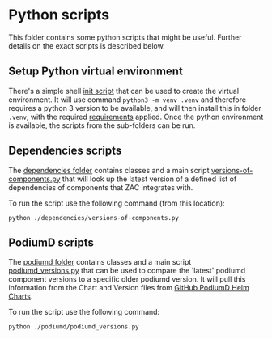 # Python scripts

This folder contains some python scripts that might be useful. Further details on the exact scripts
is described below.

## Setup Python virtual environment
There's a simple shell [init script](./init-pyenv.sh) that can be used to create the virtual environment. It 
will use command `python3 -m venv .venv` and therefore requires a python 3 version to be available, and will 
then install this in folder `.venv`, with the required [requirements](./requirements.txt) applied. Once the 
python environment is available, the scripts from the sub-folders can be run.

## Dependencies scripts
The [dependencies folder](./dependencies) contains classes and a main script 
[versions-of-components.py](./dependencies/versions-of-components.py) that will look up the latest version of
a defined list of dependencies of components that ZAC integrates with.

To run the script use the following command (from this location):
```shell
python ./dependencies/versions-of-components.py
```

## PodiumD scripts
The [podiumd folder](./podiumd) contains classes and a main script 
[podiumd_versions.py](./podiumd/podiumd_versions.py) that can be used to compare the 'latest' podiumd 
component versions to a specific older podiumd version. It will pull this information from the Chart 
and Version files from [GitHub PodiumD Helm Charts](https://github.com/Dimpact-Samenwerking/helm-charts).

To run the script use the following command:
```shell
python ./podiumd/podiumd_versions.py
```
